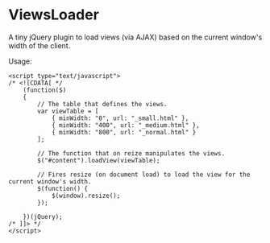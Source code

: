 ViewsLoader
===========

A tiny jQuery plugin to load views (via AJAX) based on the current window's width of the client.

Usage:

	<script type="text/javascript">
	/* <![CDATA[ */
		(function($)
		{
			// The table that defines the views.
			var viewTable = [
				{ minWidth: "0", url: "_small.html" },
				{ minWidth: "400", url: "_medium.html" },
				{ minWidth: "800", url: "_normal.html" }
			];

			// The function that on reize manipulates the views.
			$("#content").loadView(viewTable);
	
			// Fires resize (on document load) to load the view for the current window's width.
			$(function() {
				$(window).resize();
			});

		})(jQuery);
	/* ]]> */
	</script>

